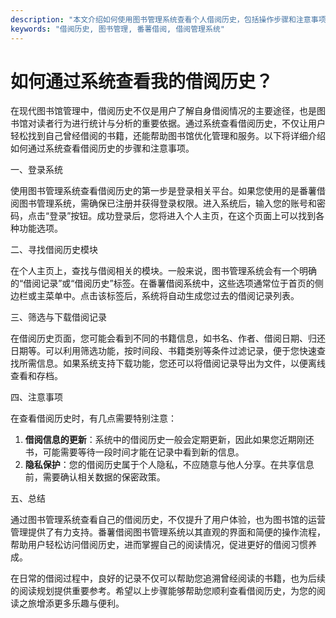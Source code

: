 ```yaml
---
description: "本文介绍如何使用图书管理系统查看个人借阅历史，包括操作步骤和注意事项。"
keywords: "借阅历史, 图书管理, 番薯借阅, 借阅管理系统"
---
```

# 如何通过系统查看我的借阅历史？

在现代图书馆管理中，借阅历史不仅是用户了解自身借阅情况的主要途径，也是图书馆对读者行为进行统计与分析的重要依据。通过系统查看借阅历史，不仅让用户轻松找到自己曾经借阅的书籍，还能帮助图书馆优化管理和服务。以下将详细介绍如何通过系统查看借阅历史的步骤和注意事项。

一、登录系统

使用图书管理系统查看借阅历史的第一步是登录相关平台。如果您使用的是番薯借阅图书管理系统，需确保已注册并获得登录权限。进入系统后，输入您的账号和密码，点击“登录”按钮。成功登录后，您将进入个人主页，在这个页面上可以找到各种功能选项。

二、寻找借阅历史模块

在个人主页上，查找与借阅相关的模块。一般来说，图书管理系统会有一个明确的“借阅记录”或“借阅历史”标签。在番薯借阅系统中，这些选项通常位于首页的侧边栏或主菜单中。点击该标签后，系统将自动生成您过去的借阅记录列表。

三、筛选与下载借阅记录

在借阅历史页面，您可能会看到不同的书籍信息，如书名、作者、借阅日期、归还日期等。可以利用筛选功能，按时间段、书籍类别等条件过滤记录，便于您快速查找所需信息。如果系统支持下载功能，您还可以将借阅记录导出为文件，以便离线查看和存档。

四、注意事项

在查看借阅历史时，有几点需要特别注意：
1. **借阅信息的更新**：系统中的借阅历史一般会定期更新，因此如果您近期刚还书，可能需要等待一段时间才能在记录中看到新的信息。
2. **隐私保护**：您的借阅历史属于个人隐私，不应随意与他人分享。在共享信息前，需要确认相关数据的保密政策。

五、总结

通过图书管理系统查看自己的借阅历史，不仅提升了用户体验，也为图书馆的运营管理提供了有力支持。番薯借阅图书管理系统以其直观的界面和简便的操作流程，帮助用户轻松访问借阅历史，进而掌握自己的阅读情况，促进更好的借阅习惯养成。

在日常的借阅过程中，良好的记录不仅可以帮助您追溯曾经阅读的书籍，也为后续的阅读规划提供重要参考。希望以上步骤能够帮助您顺利查看借阅历史，为您的阅读之旅增添更多乐趣与便利。
